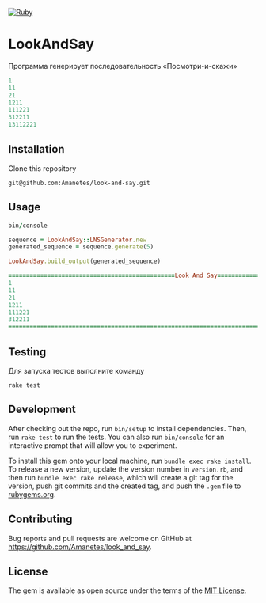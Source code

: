 [![Ruby](https://github.com/Amanetes/look-and-say/actions/workflows/main.yml/badge.svg)](https://github.com/Amanetes/look-and-say/actions/workflows/main.yml)

# LookAndSay

Программа генерирует последовательность «Посмотри-и-скажи» 

```ruby
1
11
21
1211
111221
312211
13112221
```

## Installation

Clone this repository

`git@github.com:Amanetes/look-and-say.git` 

## Usage

```ruby
bin/console

sequence = LookAndSay::LNSGenerator.new
generated_sequence = sequence.generate(5)

LookAndSay.build_output(generated_sequence)

===============================================Look And Say================================================
1
11
21
1211
111221
312211
===========================================================================================================
```

## Testing

Для запуска тестов выполните команду

`rake test`

## Development

After checking out the repo, run `bin/setup` to install dependencies. Then, run `rake test` to run the tests. You can also run `bin/console` for an interactive prompt that will allow you to experiment.

To install this gem onto your local machine, run `bundle exec rake install`. To release a new version, update the version number in `version.rb`, and then run `bundle exec rake release`, which will create a git tag for the version, push git commits and the created tag, and push the `.gem` file to [rubygems.org](https://rubygems.org).

## Contributing

Bug reports and pull requests are welcome on GitHub at https://github.com/Amanetes/look_and_say.

## License

The gem is available as open source under the terms of the [MIT License](https://opensource.org/licenses/MIT).
